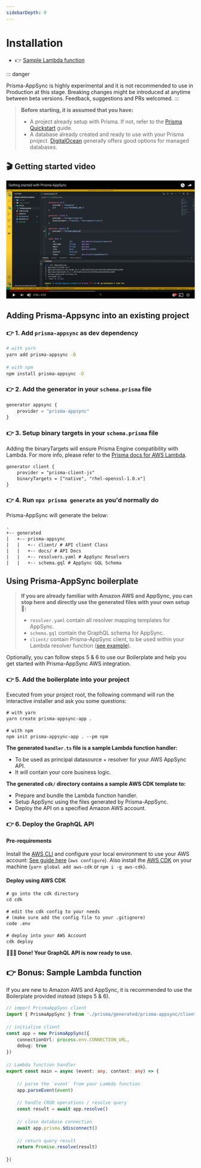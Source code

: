 ```yaml
---
sidebarDepth: 0
---
```


# Installation

- 👉 [Sample Lambda function](#👉-bonus-sample-lambda-function)


::: danger

Prisma-AppSync is highly experimental and it is not recommended to use in Production at this stage. Breaking changes might be introduced at anytime between beta versions. Feedback, suggestions and PRs welcomed.
:::

> **Before starting, it is assumed that you have:**
> 
> - A project already setup with Prisma. If not, refer to the [Prisma Quickstart](https://www.prisma.io/docs/getting-started/setup-prisma) guide.
> - A database already created and ready to use with your Prisma project. [DigitalOcean](https://m.do.co/c/f1d537044c2b) generally offers good options for managed databases.

## 🎬 Getting started video

[![Getting started video thumbnail](/prisma-appsync-video.png)](http://www.youtube.com/watch?v=v9wIJ02lLG0 "Getting started video")

## Adding Prisma-Appsync into an existing project

### 👉 1. Add `prisma-appsync` as dev dependency

```bash
# with yarn
yarn add prisma-appsync -D

# with npm
npm install prisma-appsync -D
```

### 👉 2. Add the generator in your `schema.prisma` file

```typescript
generator appsync {
    provider = "prisma-appsync"
}
```

### 👉 3. Setup binary targets in your `schema.prisma` file

Adding the binaryTargets will ensure Prisma Engine compatibility with Lambda. For more info, please refer to the [Prisma docs for AWS Lambda](https://www.prisma.io/docs/guides/deployment/deploying-to-aws-lambda#binary-targets-in-schemaprisma).

```typescript{3}
generator client {
    provider = "prisma-client-js"
    binaryTargets = ["native", "rhel-openssl-1.0.x"]
}
```

### 👉 4. Run `npx prisma generate` as you'd normally do

Prisma-AppSync will generate the below:

```shell
.
+-- generated
|   +-- prisma-appsync
|   |   +-- client/ # API client Class
|   |   +-- docs/ # API Docs
|   |   +-- resolvers.yaml # AppSync Resolvers
|   |   +-- schema.gql # AppSync GQL Schema
```

## Using Prisma-AppSync boilerplate

> **If you are already familiar with Amazon AWS and AppSync, you can stop here and directly use the generated files with your own setup 🚀:**
>
> - `resolver.yaml` contain all resolver mapping templates for AppSync.
> - `schema.gql` contain the GraphQL schema for AppSync.
> - `client/` contain Prisma-AppSync client, to be used within your Lambda resolver function ([see example](#👉-bonus-sample-lambda-function)).

Optionally, you can follow steps 5 & 6 to use our Boilerplate and help you get started with Prisma-AppSync AWS integration.

### 👉 5. Add the boilerplate into your project

Executed from your project root, the following command will run the interactive installer and ask you some questions:

```shell
# with yarn
yarn create prisma-appsync-app .

# with npm
npm init prisma-appsync-app . --pm npm
```

**The generated `handler.ts` file is a sample Lambda function handler:**

- To be used as principal datasource + resolver for your AWS AppSync API.
- It will contain your core business logic.

**The generated `cdk/` directory contains a sample AWS CDK template to:**

- Prepare and bundle the Lambda function handler.
- Setup AppSync using the files generated by Prisma-AppSync.
- Deploy the API on a specified Amazon AWS account.

### 👉 6. Deploy the GraphQL API

#### Pre-requirements

Install the [AWS CLI](https://docs.aws.amazon.com/cli/latest/userguide/cli-chap-install.html) and configure your local environment to use your AWS account: [See guide here](https://docs.aws.amazon.com/cdk/latest/guide/cli.html#cli-environment) (`aws configure`). Also install the [AWS CDK](https://github.com/aws/aws-cdk) on your machine (`yarn global add aws-cdk` or `npm i -g aws-cdk`).

#### Deploy using AWS CDK

```shell
# go into the cdk directory
cd cdk

# edit the cdk config to your needs
# (make sure add the config file to your .gitignore)
code .env

# deploy into your AWS Account
cdk deploy
```

**🚀🚀🚀 Done! Your GraphQL API is now ready to use.**

## 👉 Bonus: Sample Lambda function

If you are new to Amazon AWS and AppSync, it is recommended to use the Boilerplate provided instead (steps 5 & 6).

```typescript
// import PrismaAppSync client
import { PrismaAppSync } from './prisma/generated/prisma-appsync/client'

// initialise client
const app = new PrismaAppSync({
    connectionUrl: process.env.CONNECTION_URL,
    debug: true
})

// Lambda function handler
export const main = async (event: any, context: any) => {

    // parse the `event` from your Lambda function
    app.parseEvent(event)

    // handle CRUD operations / resolve query
    const result = await app.resolve()

    // close database connection
    await app.prisma.$disconnect()

    // return query result
    return Promise.resolve(result)

})
```
